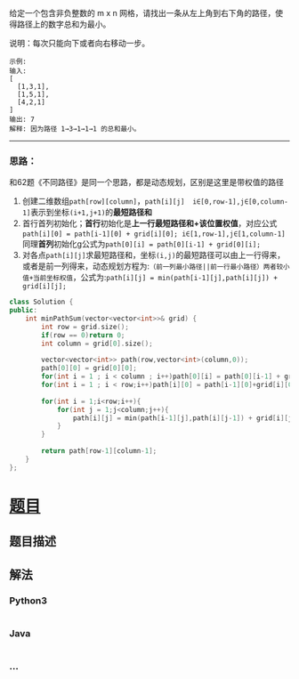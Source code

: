 给定一个包含非负整数的 m x n 网格，请找出一条从左上角到右下角的路径，使得路径上的数字总和为最小。

说明：每次只能向下或者向右移动一步。

```
示例:
输入:
[
  [1,3,1],
  [1,5,1],
  [4,2,1]
]
输出: 7
解释: 因为路径 1→3→1→1→1 的总和最小。
```

--------------
### 思路：

和62题《不同路径》是同一个思路，都是动态规划，区别是这里是带权值的路径

1. 创建二维数组`path[row][column]`，`path[i][j]  i∈[0,row-1],j∈[0,column-1]`表示到坐标`(i+1,j+1)`的**最短路径和**
2. 首行首列初始化；**首行**初始化是**上一行最短路径和+该位置权值**，对应公式`path[i][0] = path[i-1][0] + grid[i][0]; i∈[1,row-1],j∈[1,column-1]` 同理**首列**初始化g公式为`path[0][i] = path[0][i-1] + grid[0][i];`
3. 对各点`path[i][j]`求最短路径和，坐标`(i,j)`的最短路径可以由上一行得来，或者是前一列得来，动态规划方程为:`（前一列最小路径||前一行最小路径）两者较小值+当前坐标权值`，公式为:`path[i][j] = min(path[i-1][j],path[i][j]) + grid[i][j];`

```CPP
class Solution {
public:
    int minPathSum(vector<vector<int>>& grid) {
        int row = grid.size();
        if(row == 0)return 0;
        int column = grid[0].size();
        
        vector<vector<int>> path(row,vector<int>(column,0));
        path[0][0] = grid[0][0];
        for(int i = 1 ; i < column ; i++)path[0][i] = path[0][i-1] + grid[0][i];
        for(int i = 1 ; i < row;i++)path[i][0] = path[i-1][0]+grid[i][0];
        
        for(int i = 1;i<row;i++){
            for(int j = 1;j<column;j++){
                path[i][j] = min(path[i-1][j],path[i][j-1]) + grid[i][j];
            }
        }
        
        return path[row-1][column-1];
    }
};
```

# [题目](这里是题目链接，如：https://leetcode-cn.com/problems/shu-zu-zhong-zhong-fu-de-shu-zi-lcof/)

## 题目描述
<!-- 这里写题目描述 -->


## 解法
<!-- 这里可写通用的实现逻辑 -->


### Python3
<!-- 这里可写当前语言的特殊实现逻辑 -->

```python

```

### Java
<!-- 这里可写当前语言的特殊实现逻辑 -->

```java

```

### ...
```

```
